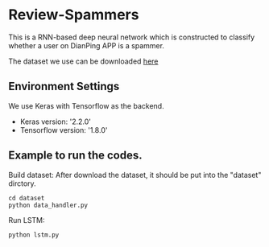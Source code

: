 # Review-Spammers

This is a RNN-based deep neural network  which is constructed to classify whether a user on DianPing APP is a spammer.

The dataset we use can be downloaded  [here](https://jbox.sjtu.edu.cn/l/NHfFWh )

## Environment Settings
We use Keras with Tensorflow as the backend.
- Keras version: '2.2.0'
- Tensorflow version: '1.8.0' 

## Example to run the codes.

Build dataset: After download the dataset, it should be put into the "dataset" dirctory.
```
cd dataset
python data_handler.py
```

Run LSTM:
 ```
 python lstm.py
 ```
